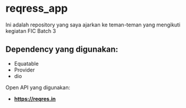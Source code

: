 # reqress_app

Ini adalah repository yang saya ajarkan ke teman-teman yang mengikuti kegiatan FIC Batch 3

Dependency yang digunakan:
--
- Equatable
- Provider
- dio

Open API yang digunakan:
- **https://reqres.in**